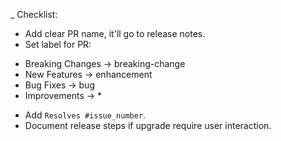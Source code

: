 _
Checklist:

* Add clear PR name, it'll go to release notes.
* Set label for PR:
- Breaking Changes -> breaking-change
- New Features -> enhancement
- Bug Fixes -> bug
- Improvements -> *
* Add `Resolves #issue_number`.
* Document release steps if upgrade require user interaction.
